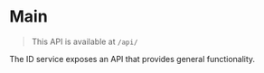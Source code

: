# Main

> This API is available at `/api/`

The ID service exposes an API that provides general functionality.
